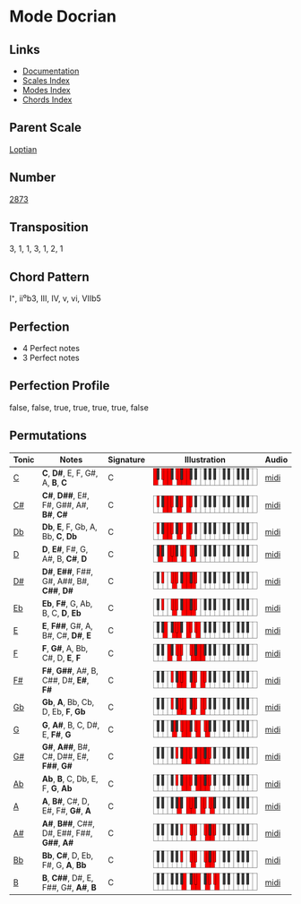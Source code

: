 # Mode Docrian

## Links

- [Documentation](README.md)
- [Scales Index](Scales.md)
- [Modes Index](Modes.md)
- [Chords Index](Chords.md)

## Parent Scale

[Loptian](ScaleLoptian.md)

## Number

[2873](https://ianring.com/musictheory/scales/2873)

## Transposition

3, 1, 1, 3, 1, 2, 1

## Chord Pattern

I⁺, ii⁰b3, III, IV, v, vi, VIIb5

## Perfection

- 4 Perfect notes
- 3 Perfect notes

## Perfection Profile

false, false, true, true, true, true, false

## Permutations

| Tonic | Notes | Signature | Illustration | Audio |
|-------|-------|-----------|--------------|-------|
| [C](ModeCNaturalDocrian.md) | **C**, **D#**, E, F, G#, A, **B**, **C** | C | ![CNaturalDocrian](ModeCNaturalDocrian.png) | [midi](https://github.com/edipermadi/music/blob/main/docs/ModeCNaturalDocrian.mid?raw=true) |
| [C#](ModeCSharpDocrian.md) | **C#**, **D##**, E#, F#, G##, A#, **B#**, **C#** | C | ![CSharpDocrian](ModeCSharpDocrian.png) | [midi](https://github.com/edipermadi/music/blob/main/docs/ModeCSharpDocrian.mid?raw=true) |
| [Db](ModeDFlatDocrian.md) | **Db**, **E**, F, Gb, A, Bb, **C**, **Db** | C | ![DFlatDocrian](ModeDFlatDocrian.png) | [midi](https://github.com/edipermadi/music/blob/main/docs/ModeDFlatDocrian.mid?raw=true) |
| [D](ModeDNaturalDocrian.md) | **D**, **E#**, F#, G, A#, B, **C#**, **D** | C | ![DNaturalDocrian](ModeDNaturalDocrian.png) | [midi](https://github.com/edipermadi/music/blob/main/docs/ModeDNaturalDocrian.mid?raw=true) |
| [D#](ModeDSharpDocrian.md) | **D#**, **E##**, F##, G#, A##, B#, **C##**, **D#** | C | ![DSharpDocrian](ModeDSharpDocrian.png) | [midi](https://github.com/edipermadi/music/blob/main/docs/ModeDSharpDocrian.mid?raw=true) |
| [Eb](ModeEFlatDocrian.md) | **Eb**, **F#**, G, Ab, B, C, **D**, **Eb** | C | ![EFlatDocrian](ModeEFlatDocrian.png) | [midi](https://github.com/edipermadi/music/blob/main/docs/ModeEFlatDocrian.mid?raw=true) |
| [E](ModeENaturalDocrian.md) | **E**, **F##**, G#, A, B#, C#, **D#**, **E** | C | ![ENaturalDocrian](ModeENaturalDocrian.png) | [midi](https://github.com/edipermadi/music/blob/main/docs/ModeENaturalDocrian.mid?raw=true) |
| [F](ModeFNaturalDocrian.md) | **F**, **G#**, A, Bb, C#, D, **E**, **F** | C | ![FNaturalDocrian](ModeFNaturalDocrian.png) | [midi](https://github.com/edipermadi/music/blob/main/docs/ModeFNaturalDocrian.mid?raw=true) |
| [F#](ModeFSharpDocrian.md) | **F#**, **G##**, A#, B, C##, D#, **E#**, **F#** | C | ![FSharpDocrian](ModeFSharpDocrian.png) | [midi](https://github.com/edipermadi/music/blob/main/docs/ModeFSharpDocrian.mid?raw=true) |
| [Gb](ModeGFlatDocrian.md) | **Gb**, **A**, Bb, Cb, D, Eb, **F**, **Gb** | C | ![GFlatDocrian](ModeGFlatDocrian.png) | [midi](https://github.com/edipermadi/music/blob/main/docs/ModeGFlatDocrian.mid?raw=true) |
| [G](ModeGNaturalDocrian.md) | **G**, **A#**, B, C, D#, E, **F#**, **G** | C | ![GNaturalDocrian](ModeGNaturalDocrian.png) | [midi](https://github.com/edipermadi/music/blob/main/docs/ModeGNaturalDocrian.mid?raw=true) |
| [G#](ModeGSharpDocrian.md) | **G#**, **A##**, B#, C#, D##, E#, **F##**, **G#** | C | ![GSharpDocrian](ModeGSharpDocrian.png) | [midi](https://github.com/edipermadi/music/blob/main/docs/ModeGSharpDocrian.mid?raw=true) |
| [Ab](ModeAFlatDocrian.md) | **Ab**, **B**, C, Db, E, F, **G**, **Ab** | C | ![AFlatDocrian](ModeAFlatDocrian.png) | [midi](https://github.com/edipermadi/music/blob/main/docs/ModeAFlatDocrian.mid?raw=true) |
| [A](ModeANaturalDocrian.md) | **A**, **B#**, C#, D, E#, F#, **G#**, **A** | C | ![ANaturalDocrian](ModeANaturalDocrian.png) | [midi](https://github.com/edipermadi/music/blob/main/docs/ModeANaturalDocrian.mid?raw=true) |
| [A#](ModeASharpDocrian.md) | **A#**, **B##**, C##, D#, E##, F##, **G##**, **A#** | C | ![ASharpDocrian](ModeASharpDocrian.png) | [midi](https://github.com/edipermadi/music/blob/main/docs/ModeASharpDocrian.mid?raw=true) |
| [Bb](ModeBFlatDocrian.md) | **Bb**, **C#**, D, Eb, F#, G, **A**, **Bb** | C | ![BFlatDocrian](ModeBFlatDocrian.png) | [midi](https://github.com/edipermadi/music/blob/main/docs/ModeBFlatDocrian.mid?raw=true) |
| [B](ModeBNaturalDocrian.md) | **B**, **C##**, D#, E, F##, G#, **A#**, **B** | C | ![BNaturalDocrian](ModeBNaturalDocrian.png) | [midi](https://github.com/edipermadi/music/blob/main/docs/ModeBNaturalDocrian.mid?raw=true) |
